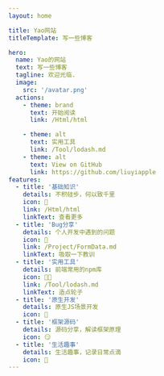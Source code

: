 ```yaml
---
layout: home

title: Yao网站
titleTemplate: 写一些博客

hero:
  name: Yao的网站
  text: 写一些博客
  tagline: 欢迎光临.
  image:
    src: '/avatar.png'
  actions:
    - theme: brand
      text: 开始阅读
      link: /Html/html

    - theme: alt
      text: 实用工具
      link: /Tool/lodash.md
    - theme: alt
      text: View on GitHub
      link: https://github.com/liuyiapple
features:
  - title: '基础知识'
    details: 不积硅步，何以致千里
    icon: 💎
    link: /Html/html
    linkText: 查看更多
  - title: 'Bug分享'
    details: 个人开发中遇到的问题
    icon: 🤦
    link: /Project/FormData.md
    linkText: 吸取一下教训
  - title: '实用工具'
    details: 前端常用的npm库
    icon: 🧑‍🦽
    link: /Tool/lodash.md
    linkText: 造点轮子
  - title: '原生开发'
    details: 原生JS场景开发
    icon: 🐒
  - title: '框架源码'
    details: 源码分享，解读框架原理
    icon: 😏
  - title: '生活趣事'
    details: 生活趣事，记录日常点滴
    icon: 🦦
---
```


<script setup>
import {
  VPTeamPage,
  VPTeamPageTitle,
  VPTeamMembers
} from 'vitepress/theme';

const members = [
  {
    avatar: 'https://avatars.githubusercontent.com/u/90204437?v=4',
    name: 'liuyiapple',
    title: 'continue coding....',
    links: [
      { icon: 'github', link: 'https://github.com/liuyiapple' },
      
    ]
  },
]
</script>

<VPTeamPage>
  <VPTeamPageTitle>
    <template #title>
      欢迎大家贡献与参与
    </template>
    <template #lead>
      以下排名不分先后（参与或主动提 PR 申请加入）
    </template>
  </VPTeamPageTitle>
  <VPTeamMembers
    :members="members"
  />
</VPTeamPage>
